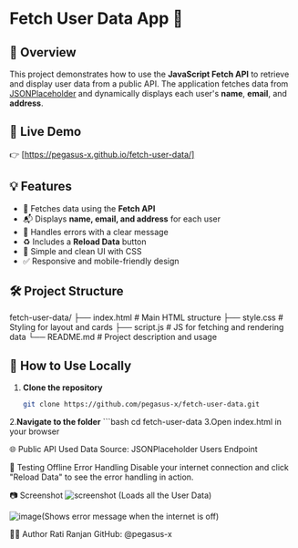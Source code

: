 # Fetch User Data App 🚀

## 📌 Overview
This project demonstrates how to use the **JavaScript Fetch API** to retrieve and display user data from a public API. The application fetches data from [JSONPlaceholder](https://jsonplaceholder.typicode.com/users) and dynamically displays each user's **name**, **email**, and **address**.

## 🔗 Live Demo
👉 [https://pegasus-x.github.io/fetch-user-data/]

## 💡 Features
- 🔄 Fetches data using the **Fetch API**
- 📬 Displays **name, email, and address** for each user
- 🚨 Handles errors with a clear message
- ♻️ Includes a **Reload Data** button
- 🎨 Simple and clean UI with CSS
- ✅ Responsive and mobile-friendly design

## 🛠️ Project Structure
fetch-user-data/
├── index.html # Main HTML structure
├── style.css # Styling for layout and cards
├── script.js # JS for fetching and rendering data
└── README.md # Project description and usage 

## 🚀 How to Use Locally
1. **Clone the repository**
   ```bash
   git clone https://github.com/pegasus-x/fetch-user-data.git
2.**Navigate to the folder** 
    ```bash
    cd fetch-user-data
3.Open index.html in your browser

🌐 Public API Used
Data Source: JSONPlaceholder Users Endpoint

🔄 Testing Offline Error Handling
Disable your internet connection and click "Reload Data" to see the error handling in action.

📷 Screenshot
![screenshot](https://github.com/user-attachments/assets/b00e5531-b329-449c-8fb0-a7120f7f2f2a) (Loads all the User Data)

![image](https://github.com/user-attachments/assets/38ff53ed-c42f-409d-aea0-4e5959024b67)(Shows error message when the internet is off)

🧑‍💻 Author
Rati Ranjan
GitHub: @pegasus-x
